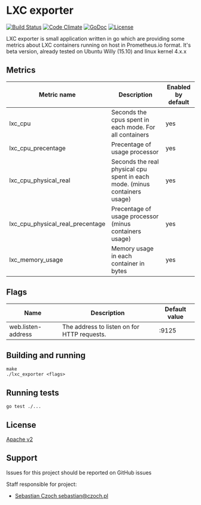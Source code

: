 # LXC exporter
[![Build Status](https://travis-ci.org/SebastianCzoch/lxc-exporter.svg?branch=master)](https://travis-ci.org/SebastianCzoch/lxc-exporter) [![Code Climate](https://codeclimate.com/github/SebastianCzoch/lxc-exporter/badges/gpa.svg)](https://codeclimate.com/github/SebastianCzoch/lxc-exporter) [![GoDoc](https://godoc.org/github.com/SebastianCzoch/lxc-exporter?status.svg)](https://godoc.org/github.com/SebastianCzoch/lxc-exporter)  [![License](https://img.shields.io/badge/licence-Apache%20v2-green.svg)](./LICENSE)

LXC exporter is small application written in go which are providing some metrics about LXC containers running on host in Prometheus.io format.
It's beta version, already tested on Ubuntu Willy (15.10) and linux kernel 4.x.x

## Metrics
| Metric name           			| Description                                             					| Enabled by default |
|-----------------------------------|---------------------------------------------------------------------------|--------------------|
| lxc_cpu               			| Seconds the cpus spent in each mode. For all containers 					| yes                |
| lxc_cpu_precentage    			| Precentage of usage processor                           					| yes                |
| lxc_cpu_physical_real 			| Seconds the real physical cpu spent in each mode. (minus containers usage)| yes                |
| lxc_cpu_physical_real_precentage	| Precentage of usage processor (minus containers usage)       				| yes                |
| lxc_memory_usage					| Memory usage in each container in bytes       							| yes                |

## Flags
| Name               	| Description                                 	| Default value 	|
|--------------------	|---------------------------------------------	|---------------	|
| web.listen-address 	| The address to listen on for HTTP requests. 	| :9125         	|

## Building and running

    make
    ./lxc_exporter <flags>

## Running tests

    go test ./...

## License

[Apache v2](./LICENSE)

## Support

Issues for this project should be reported on GitHub issues

Staff responsible for project:

* [Sebastian Czoch <sebastian@czoch.pl>](sebastian@czoch.pl)

